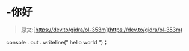 # -你好

> 原文:[https://dev.to/gidra/ol-353m](https://dev.to/gidra/ol-353m)

console . out . writeline(" hello world ")；